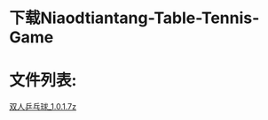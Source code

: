 # 下载Niaodtiantang-Table-Tennis-Game
  
  
  
# 文件列表:
    
<a href="./双人乒乓球_1.0.1">双人乒乓球_1.0.1.7z</a>

